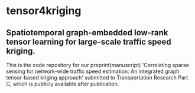 # tensor4kriging
## Spatiotemporal graph-embedded low-rank tensor learning for large-scale traffic speed kriging.
This is the code repository for our preprint(manuscript) 'Correlating sparse sensing for network-wide traffic speed estimation: An integrated
graph tensor-based kriging approach' submitted to Transportation Research Part C, which is publicly available after publication.
